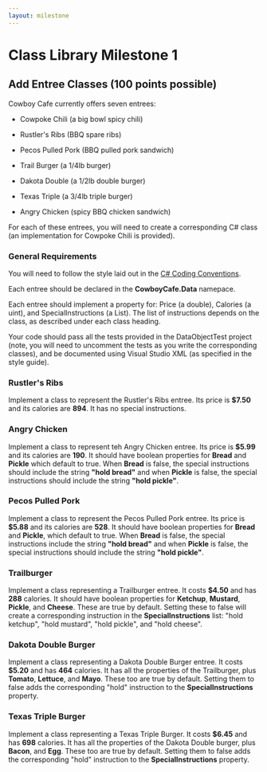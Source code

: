 ```yaml
---
layout: milestone
---
```


# Class Library Milestone 1

## Add Entree Classes (100 points possible)

Cowboy Cafe currently offers seven entrees:

* Cowpoke Chili (a big bowl spicy chili)

* Rustler's Ribs (BBQ spare ribs)

* Pecos Pulled Pork (BBQ pulled pork sandwich)

* Trail Burger (a 1/4lb burger)

* Dakota Double (a 1/2lb double burger)

* Texas Triple (a 3/4lb triple burger)

* Angry Chicken (spicy BBQ chicken sandwich)

For each of these entrees, you will need to create a corresponding C# class (an implementation for Cowpoke Chili is provided).

### General Requirements

You will need to follow the style laid out in the [C# Coding Conventions](https://docs.microsoft.com/en-us/dotnet/csharp/programming-guide/inside-a-program/coding-conventions).

Each entree should be declared in the **CowboyCafe.Data** namepace.

Each entree should implement a property for: Price (a double), Calories (a uint), and SpecialInstructions (a List<string>).  The list of instructions depends on the class, as described under each class heading.

Your code should pass all the tests  provided in the DataObjectTest project (note, you will need to uncomment the tests as you write the corresponding classes), and be documented using Visual Studio XML (as specified in the style guide).

### Rustler's Ribs
Implement a class to represent the Rustler's Ribs entree.  Its price is **$7.50** and its calories are **894**.  It has no special instructions.

### Angry Chicken
Implement a class to represent teh Angry Chicken entree.  Its price is **$5.99** and its calories are **190**.  It should have boolean properties for **Bread** and **Pickle** which default to true.  When **Bread** is false, the special instructions should include the string **"hold bread"** and when **Pickle** is false, the special instructions should include the string **"hold pickle"**.

### Pecos Pulled Pork
Implement a class to represent the Pecos Pulled Pork entree.  Its price is **$5.88** and its calories are **528**.  It should have boolean properties for **Bread** and **Pickle**, which default to true.  When **Bread** is false, the special instructions include the string **"hold bread"** and when **Pickle** is false, the special instructions should include the string **"hold pickle"**.

### Trailburger
Implement a class representing a Trailburger entree.  It costs **$4.50** and has **288** calories.  It should have boolean properties for **Ketchup**, **Mustard**, **Pickle**, and **Cheese**.  These are true by default.  Setting these to false will create a corresponding instruction in the **SpecialInstructions** list: "hold ketchup", "hold mustard", "hold pickle", and "hold cheese".

### Dakota Double Burger
Implement a class representing a Dakota Double Burger entree.  It costs **$5.20** and has **464** calories. It has all the properties of the Trailburger, plus **Tomato**, **Lettuce**, and **Mayo**.  These too are true by default.  Setting them to false adds the corresponding "hold" instruction to the **SpecialInstructions** property.

### Texas Triple Burger
Implement a class representing a Texas Triple Burger.  It costs **$6.45** and has **698** calories. It has all the properties of the Dakota Double burger, plus **Bacon**,  and **Egg**.  These too are true by default.  Setting them to false adds the corresponding "hold" instruction to the **SpecialInstructions** property.
